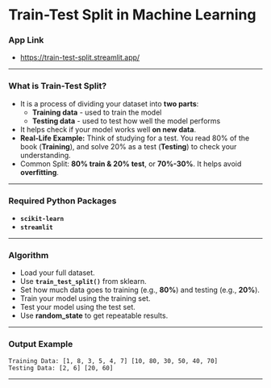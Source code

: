 # Train-Test Split in Machine Learning
### App Link
- https://train-test-split.streamlit.app/
---
### What is Train-Test Split?
- It is a process of dividing your dataset into **two parts**:
  - **Training data** - used to train the model
  - **Testing data** - used to test how well the model performs
- It helps check if your model works well **on new data**.
- **Real-Life Example:** Think of studying for a test. You read 80% of the book (**Training**), and solve 20% as a test (**Testing**) to check your understanding.
- Common Split: **80% train & 20% test**, or **70%-30%**. It helps avoid **overfitting**.
---
### Required Python Packages
- **`scikit-learn`**
- **`streamlit`**
---
### Algorithm
- Load your full dataset.
- Use **`train_test_split()`** from sklearn.
- Set how much data goes to training (e.g., **80%**) and testing (e.g., **20%**).
- Train your model using the training set.
- Test your model using the test set.
- Use **random_state** to get repeatable results.
---
### Output Example
```
Training Data: [1, 8, 3, 5, 4, 7] [10, 80, 30, 50, 40, 70]
Testing Data: [2, 6] [20, 60]
```
---
